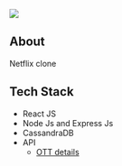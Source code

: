 

 ![](https://i.imgur.com/QflsiAd.png)

## About 

Netflix clone

## Tech Stack
- React JS
- Node Js and Express Js
- CassandraDB
- API 
    - [OTT details](https://rapidapi.com/gox-ai-gox-ai-default/api/ott-details/)